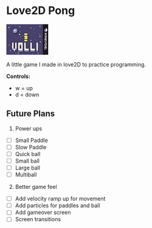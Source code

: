 # Love2D Pong

![pong](box_art.png)

A little game I made in love2D to practice programming.

**Controls:**
- w = up
- d = down

## Future Plans
1. Power ups
  - [ ] Small Paddle
  - [ ] Slow Paddle
  - [ ] Quick ball
  - [ ] Small ball
  - [ ] Large ball
  - [ ] Multiball

2. Better game feel
  - [ ] Add velocity ramp up for movement
  - [ ] Add particles for paddles and ball
  - [ ] Add gameover screen
  - [ ] Screen transitions
